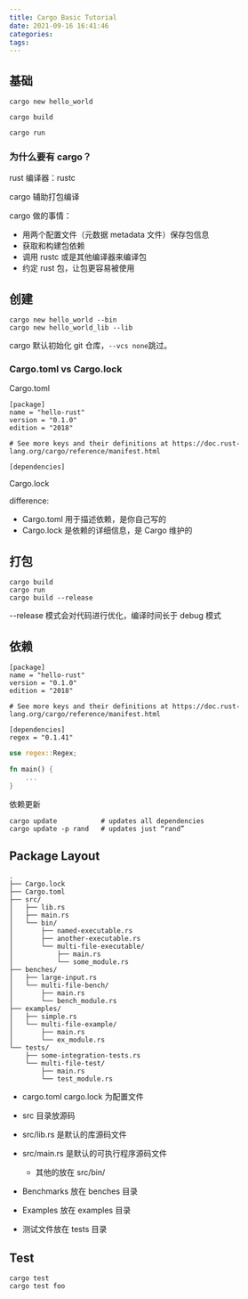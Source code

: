 ```yaml
---
title: Cargo Basic Tutorial
date: 2021-09-16 16:41:46
categories:
tags:
---
```


## 基础

```shell
cargo new hello_world

cargo build

cargo run
```

### 为什么要有 cargo？

rust 编译器：rustc

cargo 辅助打包编译

cargo 做的事情：

- 用两个配置文件（元数据 metadata 文件）保存包信息
- 获取和构建包依赖
- 调用 rustc 或是其他编译器来编译包
- 约定 rust 包，让包更容易被使用

## 创建

```shell
cargo new hello_world --bin
cargo new hello_world_lib --lib
```

cargo 默认初始化 git 仓库，`--vcs none`跳过。

### Cargo.toml vs Cargo.lock

Cargo.toml

```
[package]
name = "hello-rust"
version = "0.1.0"
edition = "2018"

# See more keys and their definitions at https://doc.rust-lang.org/cargo/reference/manifest.html

[dependencies]
```

Cargo.lock

difference:

- Cargo.toml 用于描述依赖，是你自己写的
- Cargo.lock 是依赖的详细信息，是 Cargo 维护的

## 打包

```shell
cargo build
cargo run
cargo build --release
```

--release 模式会对代码进行优化，编译时间长于 debug 模式

## 依赖

```
[package]
name = "hello-rust"
version = "0.1.0"
edition = "2018"

# See more keys and their definitions at https://doc.rust-lang.org/cargo/reference/manifest.html

[dependencies]
regex = "0.1.41"
```

```rust
use regex::Regex;

fn main() {
    ...
}
```

依赖更新

```shell
cargo update           # updates all dependencies
cargo update -p rand   # updates just “rand”
```

## Package Layout

```
.
├── Cargo.lock
├── Cargo.toml
├── src/
│   ├── lib.rs
│   ├── main.rs
│   └── bin/
│       ├── named-executable.rs
│       ├── another-executable.rs
│       └── multi-file-executable/
│           ├── main.rs
│           └── some_module.rs
├── benches/
│   ├── large-input.rs
│   └── multi-file-bench/
│       ├── main.rs
│       └── bench_module.rs
├── examples/
│   ├── simple.rs
│   └── multi-file-example/
│       ├── main.rs
│       └── ex_module.rs
└── tests/
    ├── some-integration-tests.rs
    └── multi-file-test/
        ├── main.rs
        └── test_module.rs
```

- cargo.toml cargo.lock 为配置文件
- src 目录放源码
- src/lib.rs 是默认的库源码文件
- src/main.rs 是默认的可执行程序源码文件

  - 其他的放在 src/bin/

- Benchmarks 放在 benches 目录
- Examples 放在 examples 目录
- 测试文件放在 tests 目录

## Test

```shell
cargo test
cargo test foo
```
